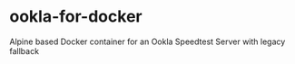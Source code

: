 # ookla-for-docker
Alpine based Docker container for an Ookla Speedtest Server with legacy fallback
